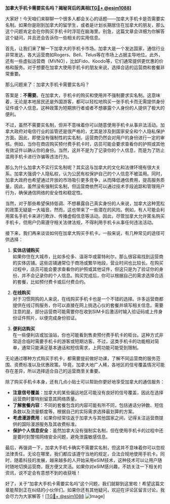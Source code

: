 **加拿大手机卡需要实名吗？揭秘背后的真相[[TG💪+ @esim1088](https://t.me/s/esim1088)]**

大家好！今天咱们来聊聊一个很多人都会关心的话题——加拿大手机卡是否需要实名制。如果你是刚到加拿大的留学生，或者是计划长期居住在加拿大的朋友，那么这个问题肯定会在你购买手机卡时浮现在脑海里。别急，这篇文章会详细为你解答这个疑问，并且还会告诉你一些相关的实用信息。

首先，让我们来了解一下加拿大的手机卡市场。加拿大是一个发达国家，通信行业非常发达，各大运营商如Rogers、Bell、Telus等在市场上占据主导地位。此外，还有一些虚拟运营商（MVNO），比如Fido、Koodo等，它们通常提供更优惠的价格和服务。对于想要在加拿大使用手机卡的朋友来说，选择合适的运营商和套餐非常重要。

那么问题来了：加拿大手机卡需要实名吗？

答案是：**不需要**。在加拿大，手机卡的购买和使用并不强制要求实名制。这意味着，无论是本地居民还是外国游客，都可以轻松地购买一张手机卡而无需提供身份证件或个人信息。这种政策为短期旅行者或者不想暴露个人身份的人提供了极大的便利。

不过，虽然不需要实名制，但并不意味着你可以随意使用手机卡从事非法活动。加拿大政府对电信行业的监管还是很严格的，尤其是涉及到国家安全和个人隐私保护方面。因此，即使没有强制性的实名制，运营商仍然会对用户的身份进行一定的审核。例如，当你在商店购买预付费手机卡时，店员可能会要求查看你的护照或其他有效证件以确认你的身份。当然，这并不是为了记录你的个人信息，而是为了防止滥用手机卡进行诈骗等违法行为。

那么为什么加拿大不实行实名制呢？其实这与加拿大的文化和法律环境有很大关系。加拿大强调个人隐私权，认为公民有权保护自己的个人信息不被滥用。同时，加拿大政府也希望通过开放的市场吸引更多竞争，从而降低通信费用，提高服务质量。因此，虽然没有强制实名制，但运营商依然可以通过技术手段追踪和管理用户行为，确保通信网络的安全性和稳定性。

当然，对于那些希望保持低调、不想暴露自己真实身份的人来说，加拿大这种宽松的政策无疑是一大福音。然而，这也带来了一些潜在的风险。例如，有人可能会利用匿名手机卡来进行欺诈、传播虚假信息等活动。因此，尽管加拿大允许匿名购买手机卡，但用户仍需遵守相关法律法规，不得利用手机卡从事任何违法活动。

接下来，我们再来谈谈如何在加拿大购买手机卡。一般来说，有几种常见的途径可供选择：

1. **实体店铺购买**  
   如果你住在大城市，比如多伦多、温哥华或蒙特利尔，那么很容易找到运营商的实体店铺。这些店铺通常位于商场或繁华地段，营业时间也比较长。在购买过程中，店员可能会要求查看你的护照或其他证件，但这只是为了验证你的身份，并不会记录你的个人信息。购买完成后，你可以根据自己的需求选择合适的套餐，比如预付费卡或后付费合约。

2. **在线购买**  
   对于习惯网购的人来说，在线购买手机卡也是一个不错的选择。许多运营商都提供在线订购服务，你可以直接在网上挑选心仪的套餐并填写相关信息。需要注意的是，部分运营商可能需要你在收到SIM卡后激活时输入验证码或上传身份证件照片，以便完成身份验证。

3. **便利店购买**  
   在一些便利店或加油站，你也可能看到售卖预付费手机卡的柜台。这种方式非常适合临时需要手机卡的游客或短期访客。不过，这类手机卡的功能相对简单，通常只能满足基本通话和短信需求，上网功能可能受到限制。

无论通过哪种方式购买手机卡，都需要提前做好功课，了解不同运营商的服务范围、资费标准以及优惠政策。毕竟，加拿大地广人稀，各地区的信号覆盖情况可能存在差异，所以选择适合自己的运营商至关重要。

除了购买手机卡本身，还有几点小贴士可以帮助你更好地享受加拿大的通信服务：

- **注意信号覆盖**：加拿大的某些偏远地区可能没有良好的信号覆盖，因此在选择运营商时要特别留意其网络质量。
- **了解套餐内容**：不同的套餐包含的内容可能有所不同，包括通话分钟数、短信条数以及流量额度等。根据自己的实际需求选择最划算的方案。
- **考虑漫游费用**：如果你经常往返于加拿大与其他国家之间，记得关注运营商提供的国际漫游服务及其收费标准。
- **保护个人信息安全**：虽然加拿大没有强制实名制，但在使用手机卡的过程中还是要时刻警惕网络安全问题，避免泄露敏感信息。

最后，再强调一下，加拿大手机卡确实不需要实名制，但这并不意味着你可以忽视法律责任。无论在哪里，我们都应该遵守当地的规定，合法合规地使用手机卡。同时，随着科技的发展，越来越多的人开始采用eSIM技术，这种技术可以让用户随时随地切换运营商，既方便又灵活。如果你对eSIM感兴趣，不妨关注一下相关的资讯，说不定会有意想不到的收获哦！

好了，关于“加拿大手机卡需要实名吗”这个问题，我们就聊到这里啦！希望这篇文章能帮到正在纠结的小伙伴们。如果你还有其他疑问，欢迎在评论区留言讨论，我会尽力为大家解答！[[TG💪+ @esim1088](https://t.me/s/esim1088) ![Image](https://i.postimg.cc/4NQfJmqS/Snipaste-2025-05-13-00-14-12.png)]